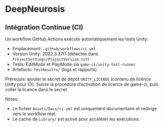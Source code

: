 # DeepNeurosis

## Intégration Continue (CI)

Un workflow GitHub Actions exécute automatiquement les tests Unity:
- Emplacement: `.github/workflows/ci.yml`
- Version Unity: 2022.3.37f1 (détectée dans `ProjectSettings/ProjectVersion.txt`)
- Tests: EditMode et PlayMode via `game-ci/unity-test-runner`
- Artefacts: `TestResults/` (logs et rapports)

Prérequis: ajouter le secret de dépôt `UNITY_LICENSE` (contenu de licence Unity pour CI). Suivre la procédure d’activation de licence de game-ci, puis coller la licence dans le secret.

Notes:
- Le fichier `Assets/Docs/ci.yml` est uniquement documentaire et redirige vers le workflow réel.
- Le cache de `Library/` est activé pour accélérer les exécutions.